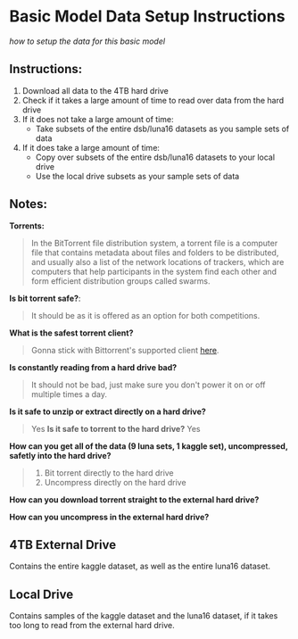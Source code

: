 # Basic Model Data Setup Instructions
*how to setup the data for this basic model*

## Instructions:
1. Download all data to the 4TB hard drive
2. Check if it takes a large amount of time to read over data from the hard drive
3. If it does not take a large amount of time:
   * Take subsets of the entire dsb/luna16 datasets as you sample sets of data
4. If it does take a large amount of time:
   * Copy over subsets of the entire dsb/luna16 datasets to your local drive 
   * Use the local drive subsets as your sample sets of data

## Notes:
**Torrents:**
> In the BitTorrent file distribution system, a torrent file is a computer file that contains metadata about files and folders to be distributed, and usually also a list of the network locations of trackers, which are computers that help participants in the system find each other and form efficient distribution groups called swarms.

**Is bit torrent safe?**:
> It should be as it is offered as an option for both competitions.

**What is the safest torrent client?**
> Gonna stick with Bittorrent's supported client [here](http://www.bittorrent.com/).

**Is constantly reading from a hard drive bad?**
> It should not be bad, just make sure you don't power it on or off multiple times a day.

**Is it safe to unzip or extract directly on a hard drive?**
> Yes
**Is it safe to torrent to the hard drive?**
> Yes

**How can you get all of the data (9 luna sets, 1 kaggle set), uncompressed, safetly into the hard drive?**
> 1. Bit torrent directly to the hard drive
> 2. Uncompress directly on the hard drive


**How can you download torrent straight to the external hard drive?**

**How can you uncompress in the external hard drive?**

## 4TB External Drive
Contains the entire kaggle dataset, as well as the entire luna16 dataset.

## Local Drive
Contains samples of the kaggle dataset and the luna16 dataset, if it takes too long to read from the external hard drive.
